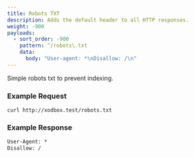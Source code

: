 ```yaml
---
title: Robots TXT
description: Adds the default header to all HTTP responses.
weight: -900
payloads:
  - sort_order: -900
    pattern: ^/robots\.txt
    data:
      body: "User-agent: *\nDisallow: /\n"
---
```


Simple robots txt to prevent indexing.

### Example Request

```shell
curl http://xodbox.test/robots.txt
```

### Example Response

```txt
User-Agent: *
Disallow: /
```
